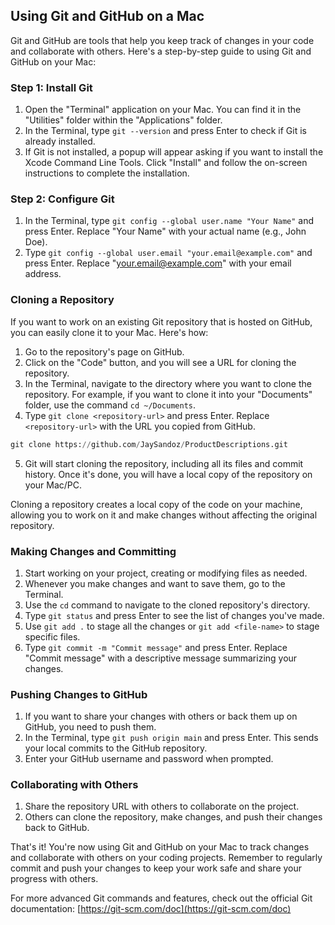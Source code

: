 ## Using Git and GitHub on a Mac

Git and GitHub are tools that help you keep track of changes in your code and collaborate with others. Here's a step-by-step guide to using Git and GitHub on your Mac:

### Step 1: Install Git

1. Open the "Terminal" application on your Mac. You can find it in the "Utilities" folder within the "Applications" folder.
2. In the Terminal, type `git --version` and press Enter to check if Git is already installed.
3. If Git is not installed, a popup will appear asking if you want to install the Xcode Command Line Tools. Click "Install" and follow the on-screen instructions to complete the installation.

### Step 2: Configure Git

1. In the Terminal, type `git config --global user.name "Your Name"` and press Enter. Replace "Your Name" with your actual name (e.g., John Doe).
2. Type `git config --global user.email "your.email@example.com"` and press Enter. Replace "your.email@example.com" with your email address.

### Cloning a Repository

If you want to work on an existing Git repository that is hosted on GitHub, you can easily clone it to your Mac. Here's how:

1. Go to the repository's page on GitHub.
2. Click on the "Code" button, and you will see a URL for cloning the repository.
3. In the Terminal, navigate to the directory where you want to clone the repository. For example, if you want to clone it into your "Documents" folder, use the command `cd ~/Documents`.
4. Type `git clone <repository-url>` and press Enter. Replace `<repository-url>` with the URL you copied from GitHub.

```python
git clone https://github.com/JaySandoz/ProductDescriptions.git
```

5. Git will start cloning the repository, including all its files and commit history. Once it's done, you will have a local copy of the repository on your Mac/PC.

Cloning a repository creates a local copy of the code on your machine, allowing you to work on it and make changes without affecting the original repository.

### Making Changes and Committing

1. Start working on your project, creating or modifying files as needed.
2. Whenever you make changes and want to save them, go to the Terminal.
3. Use the `cd` command to navigate to the cloned repository's directory.
4. Type `git status` and press Enter to see the list of changes you've made.
5. Use `git add .` to stage all the changes or `git add <file-name>` to stage specific files.
6. Type `git commit -m "Commit message"` and press Enter. Replace "Commit message" with a descriptive message summarizing your changes.

### Pushing Changes to GitHub

1. If you want to share your changes with others or back them up on GitHub, you need to push them.
2. In the Terminal, type `git push origin main` and press Enter. This sends your local commits to the GitHub repository.
3. Enter your GitHub username and password when prompted.

### Collaborating with Others

1. Share the repository URL with others to collaborate on the project.
2. Others can clone the repository, make changes, and push their changes back to GitHub.

That's it! You're now using Git and GitHub on your Mac to track changes and collaborate with others on your coding projects. Remember to regularly commit and push your changes to keep your work safe and share your progress with others.

For more advanced Git commands and features, check out the official Git documentation: [https://git-scm.com/doc](https://git-scm.com/doc)
